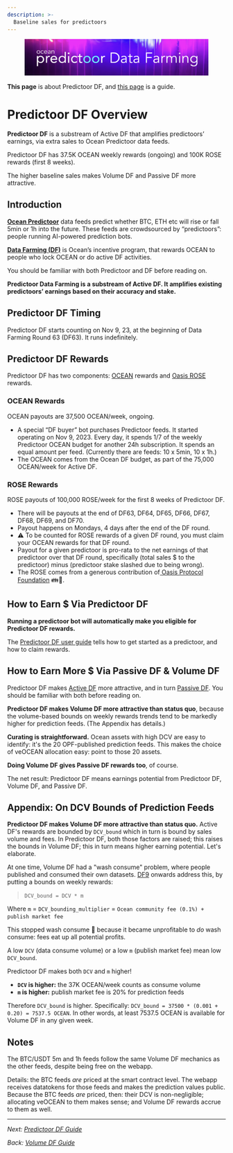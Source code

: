 ```yaml
---
description: >-
  Baseline sales for predictoors
---
```


<figure><img src="../.gitbook/assets/data-farming/predictoordf_main.png" alt=""></figure>

**This page** is about Predictoor DF, and [this page](predictoordf-guide.md) is a guide.

# Predictoor DF Overview

**Predictoor DF** is a substream of Active DF that amplifies predictoors’ earnings, via extra sales to Ocean Predictoor data feeds.

Predictoor DF has 37.5K OCEAN weekly rewards (ongoing) and 100K ROSE rewards (first 8 weeks).

The higher baseline sales makes Volume DF and Passive DF more attractive.

## Introduction

**[Ocean Predictoor](../predictoor/README.md)** data feeds predict whether BTC, ETH etc will rise or fall 5min or 1h into the future. These feeds are crowdsourced by “predictoors”: people running AI-powered prediction bots.

**[Data Farming (DF)](../data-farming/README.md)** is Ocean’s incentive program, that rewards OCEAN to people who lock OCEAN or do active DF activities.

You should be familiar with both Predictoor and DF before reading on.

**Predictoor Data Farming is a substream of Active DF. It amplifies existing predictoors’ earnings based on their accuracy and stake.**

## Predictoor DF Timing

Predictoor DF starts counting on Nov 9, 23, at the beginning of Data Farming Round 63 (DF63). It runs indefinitely.

## Predictoor DF Rewards

Predictoor DF has two components: [OCEAN](https://oceanprotocol.com/about-us/ocean-token) rewards and [Oasis ROSE](https://www.coingecko.com/en/coins/oasis-network) rewards.

### OCEAN Rewards

OCEAN payouts are 37,500 OCEAN/week, ongoing.
- A special “DF buyer” bot purchases Predictoor feeds. It started operating on Nov 9, 2023. Every day, it spends 1/7 of the weekly Predictoor OCEAN budget for another 24h subscription. It spends an equal amount per feed. (Currently there are  feeds: 10 x 5min, 10 x 1h.)
- The OCEAN comes from the Ocean DF budget, as part of the 75,000 OCEAN/week for Active DF. 

### ROSE Rewards

ROSE payouts of 100,000 ROSE/week for the first 8 weeks of Predictoor DF.
- There will be payouts at the end of DF63, DF64, DF65, DF66, DF67, DF68, DF69, and DF70.
- Payout happens on Mondays, 4 days after the end of the DF round. 
- ⚠️ To be counted for ROSE rewards of a given DF round, you must claim your OCEAN rewards for that DF round. 
- Payout for a given predictoor is pro-rata to the net earnings of that predictoor over that DF round, specifically (total sales $ to the predictoor) minus (predictoor stake slashed due to being wrong).
- The ROSE comes from a generous contribution of[ Oasis Protocol Foundation](https://oasisprotocol.org/) 👪🙏.


## How to Earn $ Via Predictoor DF

**Running a predictoor bot will automatically make you eligible for Predictoor DF rewards.**

The [Predictoor DF user guide](predictoordf-guide.md) tells how to get started as a predictoor, and how to claim rewards.

## How to Earn More $ Via Passive DF & Volume DF

Predictoor DF makes [Active DF](../data-farming/volumedf.md) more attractive, and in turn [Passive DF](../data-farming/passivedf.md). You should be familiar with both before reading on.

**Predictoor DF makes Volume DF more attractive than status quo**, because the volume-based bounds on weekly rewards trends tend to be markedly higher for prediction feeds. (The Appendix has details.)

**Curating is straightforward.** Ocean assets with high DCV are easy to identify: it's the 20 OPF-published prediction feeds. This makes the choice of veOCEAN allocation easy: point to those 20 assets.

**Doing Volume DF gives Passive DF rewards too**, of course.

The net result: Predictoor DF means earnings potential from Predictoor DF, Volume DF, and Passive DF.

## Appendix: On DCV Bounds of Prediction Feeds

**Predictoor DF makes Volume DF more attractive than status quo.** Active DF's rewards are bounded by `DCV_bound` which in turn is bound by sales volume and fees. In Predictoor DF, both those factors are raised; this raises the bounds in Volume DF; this in turn means higher earning potential. Let's elaborate.

At one time, Volume DF had a "wash consume" problem, where people published and consumed their own datasets. [DF9](https://blog.oceanprotocol.com/data-farming-df8-completed-df9-started-reward-function-tuned-d74b5134b5d1) onwards address this, by putting a bounds on weekly rewards:

> `DCV_bound = DCV * m`

Where `m` = `DCV_bounding_multiplier` = `Ocean community fee (0.1%) + publish market fee`

This stopped wash consume 💪 because it became unprofitable to _do_ wash consume: fees eat up all potential profits.

A low `DCV` (data consume volume) or a low `m` (publish market fee) mean low `DCV_bound`.

Predictoor DF makes both `DCV` and `m` higher!

- **`DCV` is higher:** the 37K OCEAN/week counts as consume volume
- **`m` is higher:** publish market fee is 20% for prediction feeds

Therefore `DCV_bound` is higher. Specifically: `DCV_bound = 37500 * (0.001 + 0.20) = 7537.5 OCEAN`. In other words, at least 7537.5 OCEAN is available for Volume DF in any given week.

## Notes

The BTC/USDT 5m and 1h feeds follow the same Volume DF mechanics as the other feeds, despite being free on the webapp.

Details: the BTC feeds _are_ priced at the smart contract level. The webapp receives datatokens for those feeds and makes the prediction values public. Because the BTC feeds _are_ priced, then: their DCV is non-negligible; allocating veOCEAN to them makes sense; and Volume DF rewards accrue to them as well.

----

_Next: [Predictoor DF Guide](predictoordf-guide.md)_

_Back: [Volume DF Guide](volumedf-guide.md)_
